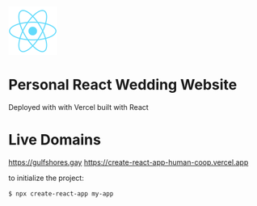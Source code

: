 ![React Logo](https://github.com/vercel/vercel/blob/main/packages/frameworks/logos/react.svg)

# Personal React Wedding Website
Deployed with with Vercel built with React

# Live Domains
https://gulfshores.gay
https://create-react-app-human-coop.vercel.app

to initialize the project:

```shell
$ npx create-react-app my-app
```
